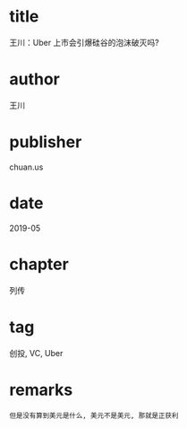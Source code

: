 # title
王川：Uber 上市会引爆硅谷的泡沫破灭吗?

# author
王川

# publisher
chuan.us

# date
2019-05

# chapter
列传

# tag
创投, VC, Uber

# remarks
`但是没有算到美元是什么, 美元不是美元, 那就是正获利`
